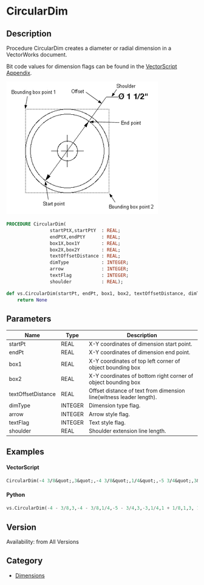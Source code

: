 # CircularDim

## Description
Procedure CircularDim creates a diameter or radial dimension in a VectorWorks document.

Bit code values for dimension flags can be found in the [VectorScript Appendix](../Appendix/pages/Appendix%20E%20-%20Miscellaneous%20Selectors.md#lineardim).

![Circular Dimension](files/Circdim.gif)

```pascal
PROCEDURE CircularDim(
				startPtX,startPtY  : REAL;
				endPtX,endPtY      : REAL;
				box1X,box1Y        : REAL;
				box2X,box2Y        : REAL;
				textOffsetDistance : REAL;
				dimType            : INTEGER;
				arrow              : INTEGER;
				textFlag           : INTEGER;
				shoulder           : REAL);
```

```python
def vs.CircularDim(startPt, endPt, box1, box2, textOffsetDistance, dimType, arrow, textFlag, shoulder):
    return None
```

## Parameters
|Name|Type|Description|
|---|---|---|
|startPt|REAL|X-Y coordinates of dimension start point.|
|endPt|REAL|X-Y coordinates of dimension end point.|
|box1|REAL|X-Y coordinates of top left corner of object bounding box|
|box2|REAL|X-Y coordinates of bottom right corner of object bounding box|
|textOffsetDistance|REAL|Offset distance of text from dimension line(witness leader length).|
|dimType|INTEGER|Dimension type flag.|
|arrow|INTEGER|Arrow style flag.|
|textFlag|INTEGER|Text style flag.|
|shoulder|REAL|Shoulder extension line length.|

## Examples
#### VectorScript ####
```pascal
CircularDim(-4 3/8&quot;,3&quot;,-4 3/8&quot;,1/4&quot;,-5 3/4&quot;,3&quot;,-3&quot;,1/4&quot;,1 1/8&quot;,1,3, 1025,1/4&quot;);
```
#### Python ####
```python
vs.CircularDim(-4 - 3/8,3,-4 - 3/8,1/4,-5 - 3/4,3,-3,1/4,1 + 1/8,1,3, 1025,1/4)
```

## Version
Availability: from All Versions

## Category
* [Dimensions](../Categories/Dimensions.md)
